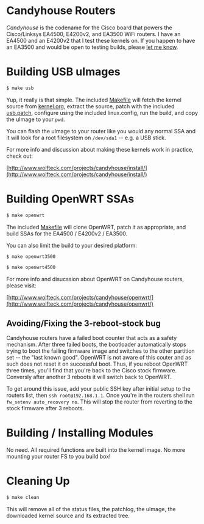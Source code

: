 # Candyhouse Routers

_Candyhouse_ is the codename for the Cisco board that powers the Cisco/Linksys EA4500, E4200v2, and EA3500 WiFi routers.  I have an EA4500 and an E4200v2 that I test these kernels on.  If you happen to have an EA3500 and would be open to testing builds, please [let me know](mailto:randall.will@gmail.com?subject=Candyhouse-Linux).

# Building USB uImages

```bash
$ make usb
```

Yup, it really is that simple.  The included [Makefile](Makefile) will fetch the kernel source from [kernel.org](http://kernel.org), extract the source, patch with the included [usb.patch](patches/usb.patch), configure using the included linux.config, run the build, and copy the uImage to your `pwd`.

You can flash the uImage to your router like you would any normal SSA and it will look for a root filesystem on `/dev/sda1` -- e.g. a USB stick.

For more info and discussion about making these kernels work in practice, check out:

[http://www.wolfteck.com/projects/candyhouse/install/](http://www.wolfteck.com/projects/candyhouse/install/)

# Building OpenWRT SSAs

```bash
$ make openwrt
```

The included [Makefile](Makefile) will clone OpenWRT, patch it as appropriate, and build SSAs for the EA4500 / E4200v2 / EA3500.

You can also limit the build to your desired platform:

```bash
$ make openwrt3500
```

```bash
$ make openwrt4500
```

For more info and disucssion about OpenWRT on Candyhouse routers, please visit:

[http://www.wolfteck.com/projects/candyhouse/openwrt/](http://www.wolfteck.com/projects/candyhouse/openwrt/)

## Avoiding/Fixing the 3-reboot-stock bug

Candyhouse routers have a failed boot counter that acts as a safety mechanism. After three failed boots, the bootloader automatically stops trying to boot the failing firmware image and switches to the other partition set -- the "last known good". OpenWRT is not aware of this couter and as such does not reset it on successful boot. Thus, if you reboot OpenWRT three times, you'll find that you're back to the Cisco stock firmware. Conversly after another 3 reboots it will switch back to OpenWRT.

To get around this issue, add your public SSH key after initial setup to the routers list, then `ssh root@192.168.1.1`. Once you're in the routers shell run `fw_setenv auto_recovery no`. This will stop the router from reverting to the stock firmware after 3 reboots. 

# Building / Installing Modules

No need.  All required functions are built into the kernel image.  No more mounting your router FS to you build box!

# Cleaning Up

```bash
$ make clean
```

This will remove all of the status files, the patchlog, the uImage, the downloaded kernel source and its extracted tree.
